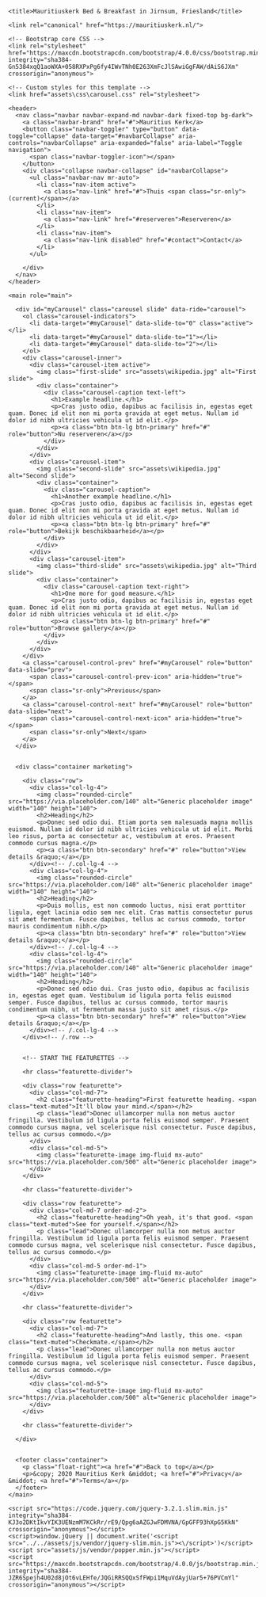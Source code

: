
<!doctype html>
<html lang="nl">
  <head>
    <meta charset="utf-8">
    <meta name="viewport" content="width=device-width, initial-scale=1, shrink-to-fit=no">
    <meta name="description" content="B&B in Jirnsum, Friesland in de Mauritiuskerk">
    <meta name="author" content="Mauritiuskerk">
    <link rel="icon" href="/docs/4.0/assets/img/favicons/favicon.ico">

    <title>Mauritiuskerk Bed & Breakfast in Jirnsum, Friesland</title>

    <link rel="canonical" href="https://mauritiuskerk.nl/">

    <!-- Bootstrap core CSS -->
    <link rel="stylesheet" href="https://maxcdn.bootstrapcdn.com/bootstrap/4.0.0/css/bootstrap.min.css" integrity="sha384-Gn5384xqQ1aoWXA+058RXPxPg6fy4IWvTNh0E263XmFcJlSAwiGgFAW/dAiS6JXm" crossorigin="anonymous">

    <!-- Custom styles for this template -->
    <link href="assets\css\carousel.css" rel="stylesheet">
  </head>
  <body>

    <header>
      <nav class="navbar navbar-expand-md navbar-dark fixed-top bg-dark">
        <a class="navbar-brand" href="#">Mauritius Kerk</a>
        <button class="navbar-toggler" type="button" data-toggle="collapse" data-target="#navbarCollapse" aria-controls="navbarCollapse" aria-expanded="false" aria-label="Toggle navigation">
          <span class="navbar-toggler-icon"></span>
        </button>
        <div class="collapse navbar-collapse" id="navbarCollapse">
          <ul class="navbar-nav mr-auto">
            <li class="nav-item active">
              <a class="nav-link" href="#">Thuis <span class="sr-only">(current)</span></a>
            </li>
            <li class="nav-item">
              <a class="nav-link" href="#reserveren">Reserveren</a>
            </li>
            <li class="nav-item">
              <a class="nav-link disabled" href="#contact">Contact</a>
            </li>
          </ul>
<!--          <form class="form-inline mt-2 mt-md-0">
            <input class="form-control mr-sm-2" type="text" placeholder="Search" aria-label="Search">
            <button class="btn btn-outline-success my-2 my-sm-0" type="submit">Search</button>
          </form>-->
        </div>
      </nav>
    </header>

    <main role="main">

      <div id="myCarousel" class="carousel slide" data-ride="carousel">
        <ol class="carousel-indicators">
          <li data-target="#myCarousel" data-slide-to="0" class="active"></li>
          <li data-target="#myCarousel" data-slide-to="1"></li>
          <li data-target="#myCarousel" data-slide-to="2"></li>
        </ol>
        <div class="carousel-inner">
          <div class="carousel-item active">
            <img class="first-slide" src="assets\wikipedia.jpg" alt="First slide">
            <div class="container">
              <div class="carousel-caption text-left">
                <h1>Example headline.</h1>
                <p>Cras justo odio, dapibus ac facilisis in, egestas eget quam. Donec id elit non mi porta gravida at eget metus. Nullam id dolor id nibh ultricies vehicula ut id elit.</p>
                <p><a class="btn btn-lg btn-primary" href="#" role="button">Nu reserveren</a></p>
              </div>
            </div>
          </div>
          <div class="carousel-item">
            <img class="second-slide" src="assets\wikipedia.jpg" alt="Second slide">
            <div class="container">
              <div class="carousel-caption">
                <h1>Another example headline.</h1>
                <p>Cras justo odio, dapibus ac facilisis in, egestas eget quam. Donec id elit non mi porta gravida at eget metus. Nullam id dolor id nibh ultricies vehicula ut id elit.</p>
                <p><a class="btn btn-lg btn-primary" href="#" role="button">Bekijk beschikbaarheid</a></p>
              </div>
            </div>
          </div>
          <div class="carousel-item">
            <img class="third-slide" src="assets\wikipedia.jpg" alt="Third slide">
            <div class="container">
              <div class="carousel-caption text-right">
                <h1>One more for good measure.</h1>
                <p>Cras justo odio, dapibus ac facilisis in, egestas eget quam. Donec id elit non mi porta gravida at eget metus. Nullam id dolor id nibh ultricies vehicula ut id elit.</p>
                <p><a class="btn btn-lg btn-primary" href="#" role="button">Browse gallery</a></p>
              </div>
            </div>
          </div>
        </div>
        <a class="carousel-control-prev" href="#myCarousel" role="button" data-slide="prev">
          <span class="carousel-control-prev-icon" aria-hidden="true"></span>
          <span class="sr-only">Previous</span>
        </a>
        <a class="carousel-control-next" href="#myCarousel" role="button" data-slide="next">
          <span class="carousel-control-next-icon" aria-hidden="true"></span>
          <span class="sr-only">Next</span>
        </a>
      </div>


      <div class="container marketing">

        <div class="row">
          <div class="col-lg-4">
            <img class="rounded-circle" src="https://via.placeholder.com/140" alt="Generic placeholder image" width="140" height="140">
            <h2>Heading</h2>
            <p>Donec sed odio dui. Etiam porta sem malesuada magna mollis euismod. Nullam id dolor id nibh ultricies vehicula ut id elit. Morbi leo risus, porta ac consectetur ac, vestibulum at eros. Praesent commodo cursus magna.</p>
            <p><a class="btn btn-secondary" href="#" role="button">View details &raquo;</a></p>
          </div><!-- /.col-lg-4 -->
          <div class="col-lg-4">
            <img class="rounded-circle" src="https://via.placeholder.com/140" alt="Generic placeholder image" width="140" height="140">
            <h2>Heading</h2>
            <p>Duis mollis, est non commodo luctus, nisi erat porttitor ligula, eget lacinia odio sem nec elit. Cras mattis consectetur purus sit amet fermentum. Fusce dapibus, tellus ac cursus commodo, tortor mauris condimentum nibh.</p>
            <p><a class="btn btn-secondary" href="#" role="button">View details &raquo;</a></p>
          </div><!-- /.col-lg-4 -->
          <div class="col-lg-4">
            <img class="rounded-circle" src="https://via.placeholder.com/140" alt="Generic placeholder image" width="140" height="140">
            <h2>Heading</h2>
            <p>Donec sed odio dui. Cras justo odio, dapibus ac facilisis in, egestas eget quam. Vestibulum id ligula porta felis euismod semper. Fusce dapibus, tellus ac cursus commodo, tortor mauris condimentum nibh, ut fermentum massa justo sit amet risus.</p>
            <p><a class="btn btn-secondary" href="#" role="button">View details &raquo;</a></p>
          </div><!-- /.col-lg-4 -->
        </div><!-- /.row -->


        <!-- START THE FEATURETTES -->

        <hr class="featurette-divider">

        <div class="row featurette">
          <div class="col-md-7">
            <h2 class="featurette-heading">First featurette heading. <span class="text-muted">It'll blow your mind.</span></h2>
            <p class="lead">Donec ullamcorper nulla non metus auctor fringilla. Vestibulum id ligula porta felis euismod semper. Praesent commodo cursus magna, vel scelerisque nisl consectetur. Fusce dapibus, tellus ac cursus commodo.</p>
          </div>
          <div class="col-md-5">
            <img class="featurette-image img-fluid mx-auto" src="https://via.placeholder.com/500" alt="Generic placeholder image">
          </div>
        </div>

        <hr class="featurette-divider">

        <div class="row featurette">
          <div class="col-md-7 order-md-2">
            <h2 class="featurette-heading">Oh yeah, it's that good. <span class="text-muted">See for yourself.</span></h2>
            <p class="lead">Donec ullamcorper nulla non metus auctor fringilla. Vestibulum id ligula porta felis euismod semper. Praesent commodo cursus magna, vel scelerisque nisl consectetur. Fusce dapibus, tellus ac cursus commodo.</p>
          </div>
          <div class="col-md-5 order-md-1">
            <img class="featurette-image img-fluid mx-auto" src="https://via.placeholder.com/500" alt="Generic placeholder image">
          </div>
        </div>

        <hr class="featurette-divider">

        <div class="row featurette">
          <div class="col-md-7">
            <h2 class="featurette-heading">And lastly, this one. <span class="text-muted">Checkmate.</span></h2>
            <p class="lead">Donec ullamcorper nulla non metus auctor fringilla. Vestibulum id ligula porta felis euismod semper. Praesent commodo cursus magna, vel scelerisque nisl consectetur. Fusce dapibus, tellus ac cursus commodo.</p>
          </div>
          <div class="col-md-5">
            <img class="featurette-image img-fluid mx-auto" src="https://via.placeholder.com/500" alt="Generic placeholder image">
          </div>
        </div>

        <hr class="featurette-divider">

      </div>


      <footer class="container">
        <p class="float-right"><a href="#">Back to top</a></p>
        <p>&copy; 2020 Mauritius Kerk &middot; <a href="#">Privacy</a> &middot; <a href="#">Terms</a></p>
      </footer>
    </main>

    <script src="https://code.jquery.com/jquery-3.2.1.slim.min.js" integrity="sha384-KJ3o2DKtIkvYIK3UENzmM7KCkRr/rE9/Qpg6aAZGJwFDMVNA/GpGFF93hXpG5KkN" crossorigin="anonymous"></script>
    <script>window.jQuery || document.write('<script src="../../assets/js/vendor/jquery-slim.min.js"><\/script>')</script>
    <script src="assets/js/vendor/popper.min.js"></script>
    <script src="https://maxcdn.bootstrapcdn.com/bootstrap/4.0.0/js/bootstrap.min.js" integrity="sha384-JZR6Spejh4U02d8jOt6vLEHfe/JQGiRRSQQxSfFWpi1MquVdAyjUar5+76PVCmYl" crossorigin="anonymous"></script>
  </body>
</html>
